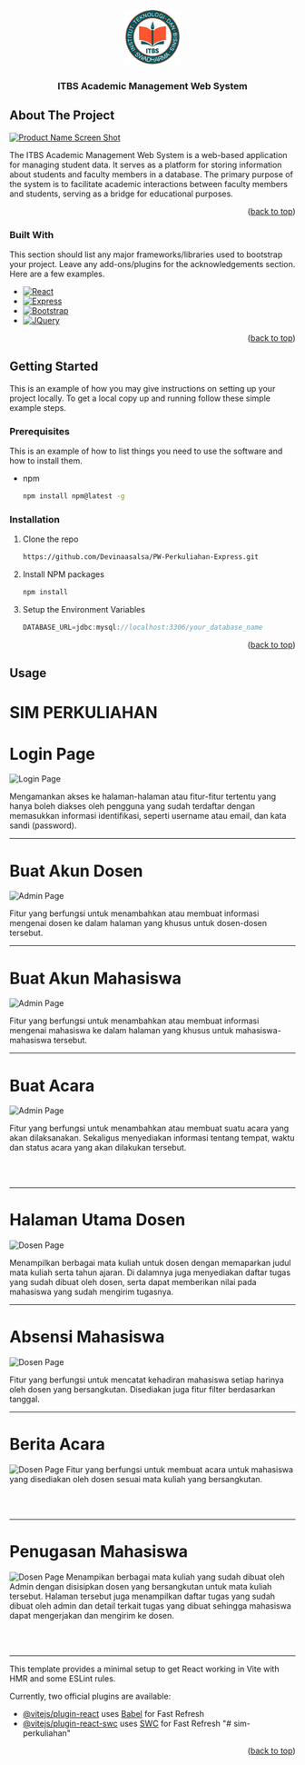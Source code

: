<a name="readme-top"></a>



<!-- PROJECT LOGO -->
<br />
<div align="center">
  <a href="https://github.com/Devinaasalsa/PW-Perkuliahan-Express">
    <img src="public/images/logo.png" alt="Logo" width="100" height="100">
  </a>

  <h3 align="center">ITBS Academic Management Web System</h3>

</div>



<!-- ABOUT THE PROJECT -->
## About The Project

[![Product Name Screen Shot][product-screenshot]](https://example.com)

The ITBS Academic Management Web System is a web-based application for managing student data. It serves as a platform for storing information about students and faculty members in a database. The primary purpose of the system is to facilitate academic interactions between faculty members and students, serving as a bridge for educational purposes.

<p align="right">(<a href="#readme-top">back to top</a>)</p>



### Built With

This section should list any major frameworks/libraries used to bootstrap your project. Leave any add-ons/plugins for the acknowledgements section. Here are a few examples.

* [![React][React.js]][React-url]
* [![Express][Express.com]][Express-url]
* [![Bootstrap][Bootstrap.com]][Bootstrap-url]
* [![JQuery][JQuery.com]][JQuery-url]

<p align="right">(<a href="#readme-top">back to top</a>)</p>



<!-- GETTING STARTED -->
## Getting Started

This is an example of how you may give instructions on setting up your project locally.
To get a local copy up and running follow these simple example steps.

### Prerequisites

This is an example of how to list things you need to use the software and how to install them.
* npm
  ```sh
  npm install npm@latest -g
  ```

### Installation


1. Clone the repo
   ```sh
   https://github.com/Devinaasalsa/PW-Perkuliahan-Express.git
   ```
2. Install NPM packages
   ```sh
   npm install
   ```
3. Setup the Environment Variables
   ```js
   DATABASE_URL=jdbc:mysql://localhost:3306/your_database_name
   ```

<p align="right">(<a href="#readme-top">back to top</a>)</p>



<!-- USAGE EXAMPLES -->
## Usage
# SIM PERKULIAHAN

<h1>Login Page</h1>

![Login Page](images/Login.png)

Mengamankan akses ke halaman-halaman atau fitur-fitur tertentu yang hanya boleh diakses oleh pengguna yang sudah terdaftar dengan memasukkan informasi identifikasi, seperti username atau email, dan kata sandi (password).

<hr>

<h1>Buat Akun Dosen</h1>

![Admin Page](images/AdminDosen.png)

Fitur yang berfungsi untuk menambahkan atau membuat informasi mengenai dosen ke dalam halaman yang khusus untuk dosen-dosen tersebut.

<hr>

<h1>Buat Akun Mahasiswa</h1>

![Admin Page](images/AdminMahasiswa.png)

Fitur yang berfungsi untuk menambahkan atau membuat informasi mengenai mahasiswa ke dalam halaman yang khusus untuk mahasiswa-mahasiswa tersebut.

<hr>

<h1>Buat Acara</h1>

![Admin Page](images/AdminAcara.png)

Fitur yang berfungsi untuk menambahkan atau membuat suatu acara yang akan dilaksanakan. Sekaligus menyediakan informasi tentang tempat, waktu dan status acara yang akan dilakukan tersebut.

<br></br>

<hr>

<h1>Halaman Utama Dosen</h1>

![Dosen Page](images/DosenDashboard.png)

Menampilkan berbagai mata kuliah untuk dosen dengan memaparkan judul mata kuliah serta tahun ajaran. Di dalamnya juga menyediakan daftar tugas yang sudah dibuat oleh dosen, serta dapat memberikan nilai pada mahasiswa yang sudah mengirim tugasnya.

<hr>

<h1>Absensi Mahasiswa</h1>

![Dosen Page](images/DosenAbsensi.png)

Fitur yang berfungsi untuk mencatat kehadiran mahasiswa setiap harinya oleh dosen yang bersangkutan. Disediakan juga fitur filter berdasarkan tanggal.

<hr>

<h1>Berita Acara</h1>

![Dosen Page](images/DosenBerita.png)
Fitur yang berfungsi untuk membuat acara untuk mahasiswa yang disediakan oleh dosen sesuai mata kuliah yang bersangkutan.

<br></br>

<hr>

<h1>Penugasan Mahasiswa</h1>

![Dosen Page](images/MahasiswaPenugasan.png)
Menampikan berbagai mata kuliah yang sudah dibuat oleh Admin dengan disisipkan dosen yang bersangkutan untuk mata kuliah tersebut. Halaman tersebut juga menampilkan daftar tugas yang sudah dibuat oleh admin dan detail terkait tugas yang dibuat sehingga mahasiswa dapat mengerjakan dan mengirim ke dosen.

<br></br>

<hr>

This template provides a minimal setup to get React working in Vite with HMR and some ESLint rules.

Currently, two official plugins are available:

- [@vitejs/plugin-react](https://github.com/vitejs/vite-plugin-react/blob/main/packages/plugin-react/README.md) uses [Babel](https://babeljs.io/) for Fast Refresh
- [@vitejs/plugin-react-swc](https://github.com/vitejs/vite-plugin-react-swc) uses [SWC](https://swc.rs/) for Fast Refresh
  "# sim-perkuliahan"

<p align="right">(<a href="#readme-top">back to top</a>)</p>



<!-- MARKDOWN LINKS & IMAGES -->
<!-- https://www.markdownguide.org/basic-syntax/#reference-style-links -->
[contributors-shield]: https://img.shields.io/github/contributors/othneildrew/Best-README-Template.svg?style=for-the-badge
[contributors-url]: https://github.com/Devinaasalsa/PW-Perkuliahan-Express/graphs/contributors
[forks-shield]: https://img.shields.io/github/forks/othneildrew/Best-README-Template.svg?style=for-the-badge
[forks-url]: https://github.com/othneildrew/Best-README-Template/network/members
[stars-shield]: https://img.shields.io/github/stars/othneildrew/Best-README-Template.svg?style=for-the-badge
[stars-url]: https://github.com/othneildrew/Best-README-Template/stargazers
[issues-shield]: https://img.shields.io/github/issues/othneildrew/Best-README-Template.svg?style=for-the-badge
[issues-url]: https://github.com/othneildrew/Best-README-Template/issues
[license-shield]: https://img.shields.io/github/license/othneildrew/Best-README-Template.svg?style=for-the-badge
[license-url]: https://github.com/othneildrew/Best-README-Template/blob/master/LICENSE.txt
[linkedin-shield]: https://img.shields.io/badge/-LinkedIn-black.svg?style=for-the-badge&logo=linkedin&colorB=555
[linkedin-url]: https://linkedin.com/in/othneildrew
[product-screenshot]: images/screenshot.png
[Next.js]: https://img.shields.io/badge/next.js-000000?style=for-the-badge&logo=nextdotjs&logoColor=white
[Next-url]: https://nextjs.org/
[React.js]: https://img.shields.io/badge/React-20232A?style=for-the-badge&logo=react&logoColor=61DAFB
[React-url]: https://reactjs.org/
[Vue.js]: https://img.shields.io/badge/Vue.js-35495E?style=for-the-badge&logo=vuedotjs&logoColor=4FC08D
[Vue-url]: https://vuejs.org/
[Angular.io]: https://img.shields.io/badge/Angular-DD0031?style=for-the-badge&logo=angular&logoColor=white
[Angular-url]: https://angular.io/
[Svelte.dev]: https://img.shields.io/badge/Svelte-4A4A55?style=for-the-badge&logo=svelte&logoColor=FF3E00
[Svelte-url]: https://svelte.dev/
[Express.com]: https://img.shields.io/badge/Expresss-FFFFFF?style=for-the-badge&logo=express&logoColor=grey
[Express-url]: https://expressjs.com/
[Bootstrap.com]: https://img.shields.io/badge/Bootstrap-563D7C?style=for-the-badge&logo=bootstrap&logoColor=white
[Bootstrap-url]: https://getbootstrap.com
[JQuery.com]: https://img.shields.io/badge/jQuery-0769AD?style=for-the-badge&logo=jquery&logoColor=white
[JQuery-url]: https://jquery.com 
